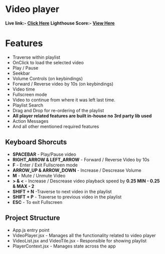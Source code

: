 # Video player

**Live link:- [Click Here](https://kaleidoscopic-faun-0f2f0f.netlify.app/)**
**Lighthouse Score:- [View Here](https://kaleidoscopic-faun-0f2f0f.netlify.app/lighthouse)**

# Features

- Traverse within playlist
- OnClick to load the selected video
- Play / Pause
- Seekbar
- Volume Controls (on keybindings)
- Forward / Reverse video by 10s (on keybindings)
- Video time
- Fullscreen mode
- Video to continue from where it was left last time.
- Playlist Search
- Drag and Drop for re-ordering of the playlist
- **All player related features are built in-house no 3rd party lib used**
- Action Messages
- And all other mentioned required features

## Keyboard Shorcuts

- **SPACEBAR** - Play/Pause video
- **RIGHT_ARROW & LEFT_ARROW** - Forward / Reverse Video by 10s
- **F** - Enter / Exit Fullscreen mode
- **ARROW_UP & ARROW_DOWN** - Increase / Descrease Volume
- **M** - Mute / Unmute Video
- **\> & <** - Increase / Descrease video playback speed by **0.25 MIN - 0.25 & MAX - 2**
- **SHIFT + N** -Traverse to next video in the playlist
- **SHIFT + P** - Traverse to previous video in the playlist
- **ESC** - To exit Fullscreen

## Project Structure

- App.js entry point
- VideoPlayer.jsx - Manages all the functionality related to video player
- VideoList.jsx and VideoTile.jsx - Responsible for showing playlist
- PlayerContext.jsx - Manages state across the app
